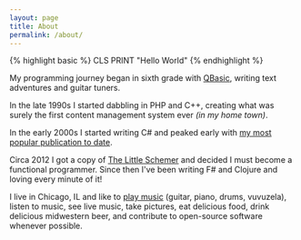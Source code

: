 ```yaml
---
layout: page
title: About
permalink: /about/
---
```


{% highlight basic %}
CLS
PRINT "Hello World"
{% endhighlight %}

My programming journey began in sixth grade with [QBasic](https://en.wikipedia.org/wiki/QBasic), writing text adventures and guitar tuners.

In the late 1990s I started dabbling in PHP and C++, creating what was surely the first content management system ever _(in my home town)_.

In the early 2000s I started writing C# and peaked early with [my most popular publication to date](https://www.codeproject.com/Articles/2286/Window-Hiding-with-C).

Circa 2012 I got a copy of [The Little Schemer](https://mitpress.mit.edu/books/little-schemer) and decided I must become a functional programmer. Since then I've been writing F# and Clojure and loving every minute of it!

I live in Chicago, IL and like to [play music](http://www.daytrotter.com/seafarer/daytrotter-studio-january-18-2011.html) (guitar, piano, drums, vuvuzela), listen to music, see live music, take pictures, eat delicious food, drink delicious midwestern beer, and contribute to open-source software whenever possible.
